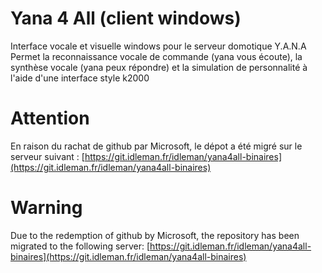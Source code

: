 Yana 4 All (client windows)
===========

Interface vocale et visuelle windows pour le serveur domotique Y.A.N.A Permet la reconnaissance vocale de commande (yana vous écoute), la synthèse vocale (yana peux répondre) et la simulation de personnalité à l'aide d'une interface style k2000

Attention
===========

En raison du rachat de github par Microsoft, le dépot a été migré sur le serveur suivant : 
[https://git.idleman.fr/idleman/yana4all-binaires](https://git.idleman.fr/idleman/yana4all-binaires)

Warning
===========

Due to the redemption of github by Microsoft, the repository has been migrated to the following server:
[https://git.idleman.fr/idleman/yana4all-binaires](https://git.idleman.fr/idleman/yana4all-binaires)
